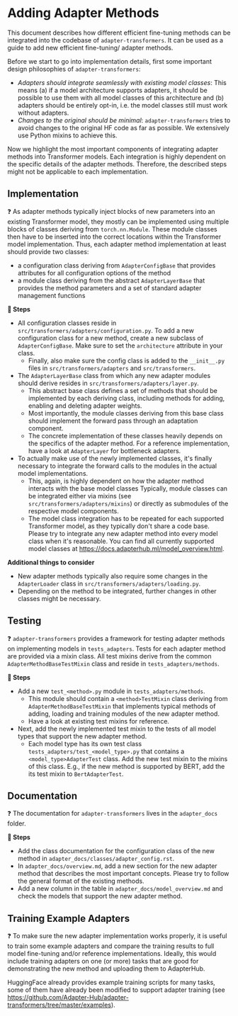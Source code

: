 # Adding Adapter Methods

This document describes how different efficient fine-tuning methods can be integrated into the codebase of `adapter-transformers`.
It can be used as a guide to add new efficient fine-tuning/ adapter methods.

Before we start to go into implementation details, first some important design philosophies of `adapter-transformers`:

- _Adapters should integrate seamlessly with existing model classes_: This means (a) if a model architecture supports adapters, it should be possible to use them with all model classes of this architecture and (b) adapters should be entirely opt-in, i.e. the model classes still must work without adapters.
- _Changes to the original should be minimal_: `adapter-transformers` tries to avoid changes to the original HF code as far as possible. We extensively use Python mixins to achieve this.

Now we highlight the most important components of integrating adapter methods into Transformer models.
Each integration is highly dependent on the specific details of the adapter methods.
Therefore, the described steps might not be applicable to each implementation.

## Implementation

❓ As adapter methods typically inject blocks of new parameters into an existing Transformer model, they mostly can be implemented using multiple blocks of classes deriving from `torch.nn.Module`.
These module classes then have to be inserted into the correct locations within the Transformer model implementation.
Thus, each adapter method implementation at least should provide two classes:

- a configuration class deriving from `AdapterConfigBase` that provides attributes for all configuration options of the method
- a module class deriving from the abstract `AdapterLayerBase` that provides the method parameters and a set of standard adapter management functions

**📝 Steps**

- All configuration classes reside in `src/transformers/adapters/configuration.py`.
    To add a new configuration class for a new method, create a new subclass of `AdapterConfigBase`.
    Make sure to set the `architecture` attribute in your class.
    - Finally, also make sure the config class is added to the `__init__.py` files in `src/transformers/adapters` and `src/transformers`.
- The `AdapterLayerBase` class from which any new adapter modules should derive resides in `src/transformers/adapters/layer.py`.
    - This abstract base class defines a set of methods that should be implemented by each deriving class,
    including methods for adding, enabling and deleting adapter weights.
    - Most importantly, the module classes deriving from this base class should implement the forward pass through an adaptation component.
    - The concrete implementation of these classes heavily depends on the specifics of the adapter method.
    For a reference implementation, have a look at `AdapterLayer` for bottleneck adapters.
- To actually make use of the newly implemented classes, it's finally necessary to integrate the forward calls to the modules in the actual model implementations.
    - This, again, is highly dependent on how the adapter method interacts with the base model classes Typically, module classes can be integrated either via mixins (see `src/transformers/adapters/mixins`) or directly as submodules of the respective model components.
    - The model class integration has to be repeated for each supported Transformer model, as they typically don't share a code base.
    Please try to integrate any new adapter method into every model class when it's reasonable.
    You can find all currently supported model classes at https://docs.adapterhub.ml/model_overview.html.

**Additional things to consider**

- New adapter methods typically also require some changes in the `AdapterLoader` class in `src/transformers/adapters/loading.py`.
- Depending on the method to be integrated, further changes in other classes might be necessary.

## Testing

❓ `adapter-transformers` provides a framework for testing adapter methods on implementing models in `tests_adapters`.
Tests for each adapter method are provided via a mixin class.
All test mixins derive from the common `AdapterMethodBaseTestMixin` class and reside in `tests_adapters/methods`.

**📝 Steps**

- Add a new `test_<method>.py` module in `tests_adapters/methods`.
    - This module should contain a `<method>TestMixin` class deriving from `AdapterMethodBaseTestMixin` that implements typical methods of adding, loading and training modules of the new adapter method.
    - Have a look at existing test mixins for reference.
- Next, add the newly implemented test mixin to the tests of all model types that support the new adapter method.
    - Each model type has its own test class `tests_adapters/test_<model_type>.py` that contains a `<model_type>AdapterTest` class.
    Add the new test mixin to the mixins of this class.
    E.g., if the new method is supported by BERT, add the its test mixin to `BertAdapterTest`.

## Documentation

❓ The documentation for `adapter-transformers` lives in the `adapter_docs` folder.

**📝 Steps**

- Add the class documentation for the configuration class of the new method in `adapter_docs/classes/adapter_config.rst`.
- In `adapter_docs/overview.md`, add a new section for the new adapter method that describes the most important concepts. Please try to follow the general format of the existing methods.
- Add a new column in the table in `adapter_docs/model_overview.md` and check the models that support the new adapter method.

## Training Example Adapters

❓ To make sure the new adapter implementation works properly, it is useful to train some example adapters and compare the training results to full model fine-tuning and/or reference implementations.
Ideally, this would include training adapters on one (or more) tasks that are good for demonstrating the new method and uploading them to AdapterHub.

HuggingFace already provides example training scripts for many tasks, some of them have already been modified to support adapter training (see https://github.com/Adapter-Hub/adapter-transformers/tree/master/examples).
